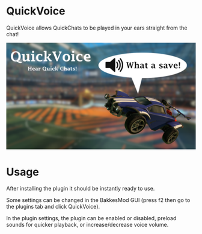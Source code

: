 # QuickVoice

QuickVoice allows QuickChats to be played in your ears straight from the chat!

![QuickVoice Banner](banner.png)

# Usage

After installing the plugin it should be instantly ready to use.

Some settings can be changed in the BakkesMod GUI (press f2 then go to the plugins tab and click QuickVoice).

In the plugin settings, the plugin can be enabled or disabled, preload sounds for quicker playback, or increase/decrease voice volume.
